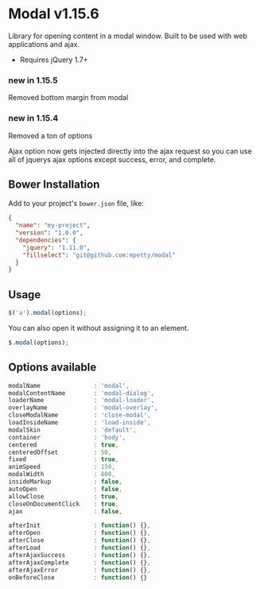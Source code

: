 # Modal v1.15.6

Library for opening content in a modal window. Built to be used with web applications and ajax.

- Requires jQuery 1.7+

### new in 1.15.5

Removed bottom margin from modal

### new in 1.15.4

Removed a ton of options

Ajax option now gets injected directly into the ajax request so you can use all of jquerys ajax options except success, error, and complete.

## Bower Installation

Add to your project's `bower.json` file, like:

```json
{
  "name": "my-project",
  "version": "1.0.0",
  "dependencies": {
    "jquery": "1.11.0",
    "fillselect": "git@github.com:mpetty/modal"
  }
}
```

## Usage

```javascript
$('a').modal(options);
```

You can also open it without assigning it to an element.

```javascript
$.modal(options);
```

## Options available

```javascript
modalName               : 'modal',
modalContentName        : 'modal-dialog',
loaderName              : 'modal-loader',
overlayName             : 'modal-overlay',
closeModalName          : 'close-modal',
loadInsideName          : 'load-inside',
modalSkin               : 'default',
container               : 'body',
centered                : true,
centeredOffset          : 50,
fixed                   : true,
animSpeed               : 150,
modalWidth              : 800,
insideMarkup            : false,
autoOpen                : false,
allowClose              : true,
closeOnDocumentClick    : true,
ajax                    : false,

afterInit               : function() {},
afterOpen               : function() {},
afterClose              : function() {},
afterLoad               : function() {},
afterAjaxSuccess        : function() {},
afterAjaxComplete       : function() {},
afterAjaxError          : function() {},
onBeforeClose           : function() {}
```
